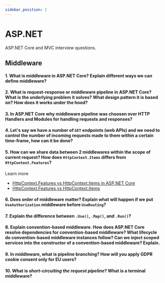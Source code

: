 ```yaml
---
sidebar_position: 2
---
```


# ASP.NET
ASP.NET Core and MVC interview questions.

## Middleware
#### 1. What is middleware in ASP.NET Core? Explain different ways we can define middleware?

#### 2. What is request-response or middleware pipeline in ASP.NET Core? What is the underlying problem it solves? What design pattern it is based on? How does it works under the hood?

#### 3. In ASP.NET Core why middleware pipeline was choosen over HTTP Handlers and Modules for handling requests and responses?

#### 4. Let's say we have a number of `GET` endpoints (web APIs) and we need to control the number of incoming requests made to them within a certain time-frame, how can it be done?

#### 5. How can we share data between 2 middlewares within the scope of current request? How does `HttpContext.Items` differs from `HttpContext.Features`?


Learn more
- [HttpContext.Features vs HttpContext.Items in ASP.NET Core](https://stackoverflow.com/questions/51996907/httpcontext-features-vs-httpcontext-items-in-asp-net-core)
- [HttpContext.Features vs HttpContext.Items](https://stackoverflow.com/questions/51996907/httpcontext-features-vs-httpcontext-items-in-asp-net-core)

#### 6. Does order of middleware matter? Explain what will happen if we put `UseAuthorization` middleware before `UseRouting`?

#### 7. Explain the difference between `.Use()`, `.Map()`, and `.Run()`?

#### 8. Explain convention-based middleware. How does ASP.NET Core resolve dependencies for convention-based middleware? What lifecycle do convention-based middleware instances follow? Can we inject scoped services into the constructor of a convention-based middleware? Explain.

#### 9. In middleware, what is pipeline branching? How will you apply GDPR cookie consent only for EU users?

#### 10. What is _short-circuiting the request pipeline_? What is a terminal middleware?